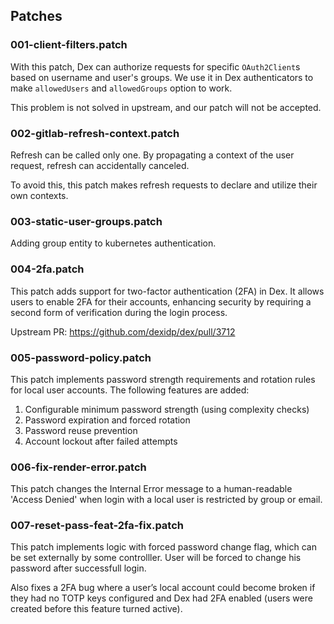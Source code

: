 ## Patches

### 001-client-filters.patch

With this patch, Dex can authorize requests for specific `OAuth2Client`s based on username and user's groups.
We use it in Dex authenticators to make `allowedUsers` and `allowedGroups` option to work.

This problem is not solved in upstream, and our patch will not be accepted.

### 002-gitlab-refresh-context.patch

Refresh can be called only one. By propagating a context of the user request, refresh can accidentally canceled.

To avoid this, this patch makes refresh requests to declare and utilize their own contexts.

### 003-static-user-groups.patch

Adding group entity to kubernetes authentication.

### 004-2fa.patch

This patch adds support for two-factor authentication (2FA) in Dex.
It allows users to enable 2FA for their accounts, enhancing security by requiring a second form of verification during the login process.

Upstream PR: https://github.com/dexidp/dex/pull/3712

### 005-password-policy.patch

This patch implements password strength requirements and rotation rules
for local user accounts. The following features are added:

1. Configurable minimum password strength (using complexity checks)
2. Password expiration and forced rotation
3. Password reuse prevention
4. Account lockout after failed attempts

### 006-fix-render-error.patch

This patch changes the Internal Error message to a human-readable 'Access Denied' when login with a local user is restricted by group or email.

### 007-reset-pass-feat-2fa-fix.patch

This patch implements logic with forced password change flag, which can be set externally by some controlller.
User will be forced to change his password after successfull login. 

Also fixes a 2FA bug where a user’s local account could become broken if they had no TOTP keys configured and Dex had 2FA enabled (users were created before this feature turned active).
